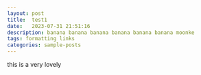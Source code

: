 ```yaml
---
layout: post
title:  test1
date:   2023-07-31 21:51:16
description: banana banana banana banana banana banana moonke
tags: formatting links
categories: sample-posts
---
```

this is a very lovely
